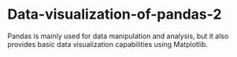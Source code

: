 # Data-visualization-of-pandas-2
Pandas is mainly used for data manipulation and analysis, but it also provides basic data visualization capabilities using Matplotlib.
